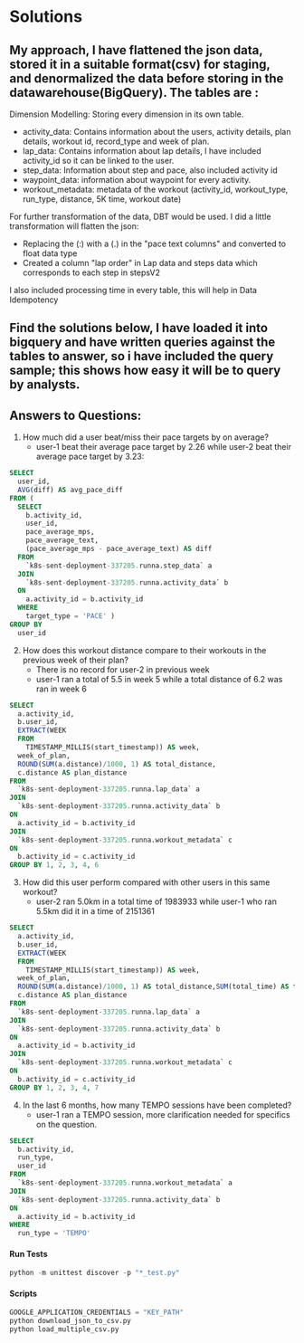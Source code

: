 # Solutions

## My approach, I have flattened the json data, stored it in a suitable format(csv) for staging, and denormalized the data before storing in the datawarehouse(BigQuery). The tables are :

Dimension Modelling: Storing every dimension in its own table. 

- activity_data: Contains information about the users, activity details, plan details, workout id, record_type and week of plan.
- lap_data: Contains information about lap details, I have included activity_id so it can be linked to the user.
- step_data: Information about step and pace, also included activity id
- waypoint_data: information about waypoint for every activity.
- workout_metadata: metadata of the workout (activity_id, workout_type, run_type, distance, 5K time, workout date)

For further transformation of the data, DBT would be used. I did a little transformation will flatten the json:
- Replacing the (:) with a (.) in the "pace text columns" and converted to float data type
- Created a column "lap order" in Lap data and steps data which corresponds to each step in stepsV2

I also included processing time in every table, this will help in Data Idempotency 


## Find the solutions below, I have loaded it into bigquery and have written queries against the tables to answer, so i have included the query sample; this shows how easy it will be to query by analysts. 

## Answers to Questions:
1. How much did a user beat/miss their pace targets by on average?
    - user-1 beat their average pace target by 2.26 while user-2 beat their average pace target by 3.23:
```sql
SELECT
  user_id,
  AVG(diff) AS avg_pace_diff
FROM (
  SELECT
    b.activity_id,
    user_id,
    pace_average_mps,
    pace_average_text,
    (pace_average_mps - pace_average_text) AS diff
  FROM
    `k8s-sent-deployment-337205.runna.step_data` a
  JOIN
    `k8s-sent-deployment-337205.runna.activity_data` b
  ON
    a.activity_id = b.activity_id
  WHERE
    target_type = 'PACE' )
GROUP BY
  user_id
```
2. How does this workout distance compare to their workouts in the previous week of their plan?
    - There is no record for user-2 in previous week
    - user-1 ran a total of 5.5 in week 5 while a total distance of 6.2 was ran in week 6
```sql
SELECT
  a.activity_id,
  b.user_id,
  EXTRACT(WEEK
  FROM
    TIMESTAMP_MILLIS(start_timestamp)) AS week,
  week_of_plan,
  ROUND(SUM(a.distance)/1000, 1) AS total_distance,
  c.distance AS plan_distance
FROM
  `k8s-sent-deployment-337205.runna.lap_data` a
JOIN
  `k8s-sent-deployment-337205.runna.activity_data` b
ON
  a.activity_id = b.activity_id
JOIN
  `k8s-sent-deployment-337205.runna.workout_metadata` c
ON
  b.activity_id = c.activity_id
GROUP BY 1, 2, 3, 4, 6
```
3. How did this user perform compared with other users in this same workout?
    - user-2 ran 5.0km in a total time of 1983933 while user-1 who ran 5.5km did it in a time of 2151361
```sql
SELECT
  a.activity_id,
  b.user_id,
  EXTRACT(WEEK
  FROM
    TIMESTAMP_MILLIS(start_timestamp)) AS week,
  week_of_plan,
  ROUND(SUM(a.distance)/1000, 1) AS total_distance,SUM(total_time) AS total_time,
  c.distance AS plan_distance
FROM
  `k8s-sent-deployment-337205.runna.lap_data` a
JOIN
  `k8s-sent-deployment-337205.runna.activity_data` b
ON
  a.activity_id = b.activity_id
JOIN
  `k8s-sent-deployment-337205.runna.workout_metadata` c
ON
  b.activity_id = c.activity_id
GROUP BY 1, 2, 3, 4, 7
```
4. In the last 6 months, how many TEMPO sessions have been completed?
    - user-1 ran a TEMPO session, more clarification needed for specifics on the question. 
```sql
SELECT
  b.activity_id,
  run_type,
  user_id
FROM
  `k8s-sent-deployment-337205.runna.workout_metadata` a
JOIN
  `k8s-sent-deployment-337205.runna.activity_data` b
ON
  a.activity_id = b.activity_id
WHERE
  run_type = 'TEMPO'
```

#### Run Tests

```python
python -m unittest discover -p "*_test.py"
```

#### Scripts
```python
GOOGLE_APPLICATION_CREDENTIALS = "KEY_PATH"
python download_json_to_csv.py 
python load_multiple_csv.py
```

